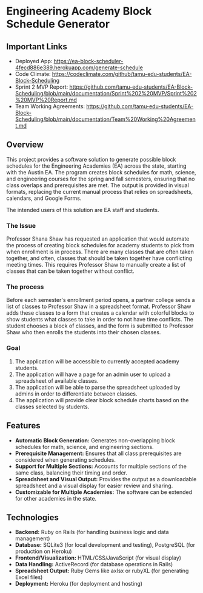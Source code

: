 # Engineering Academy Block Schedule Generator
## Important Links
+ Deployed App: https://ea-block-scheduler-4fecd886e389.herokuapp.com/generate-schedule
+ Code Climate: https://codeclimate.com/github/tamu-edu-students/EA-Block-Scheduling
+ Sprint 2 MVP Report: https://github.com/tamu-edu-students/EA-Block-Scheduling/blob/main/documentation/Sprint%202%20MVP/Sprint%202%20MVP%20Report.md
+ Team Working Agreements: https://github.com/tamu-edu-students/EA-Block-Scheduling/blob/main/documentation/Team%20Working%20Agreement.md

## Overview
This project provides a software solution to generate possible block schedules for the Engineering Academies (EA) across the state, starting with the Austin EA. The program creates block schedules for math, science, and engineering courses for the spring and fall semesters, ensuring that no class overlaps and prerequisites are met. The output is provided in visual formats, replacing the current manual process that relies on spreadsheets, calendars, and Google Forms.

The intended users of this solution are EA staff and students.

### The Issue
Professor Shana Shaw has requested an application that would automate the process of creating block schedules for academy students to pick from when enrollment is in process. There are many classes that are often taken together, and often, classes that should be taken together have conflicting meeting times. This requires Professor Shaw to manually create a list of classes that can be taken together without conflict.

### The process
Before each semester's enrollment period opens, a partner college sends a list of classes to Professor Shaw in a spreadsheet format. Professor Shaw adds these classes to a form that creates a calendar with colorful blocks to show students what classes to take in order to not have time conflicts. The student chooses a block of classes, and the form is submitted to Professor Shaw who then enrolls the students into their chosen classes.

### Goal
1. The application will be accessible to currently accepted academy students.
2. The application will have a page for an admin user to upload a spreadsheet of available classes.
3. The application will be able to parse the spreadsheet uploaded by admins in order to differentiate between classes.
4. The application will provide clear block schedule charts based on the classes selected by students.

## Features
+ **Automatic Block Generation:** Generates non-overlapping block schedules for math, science, and engineering sections.
+ **Prerequisite Management:** Ensures that all class prerequisites are considered when generating schedules.
+ **Support for Multiple Sections:** Accounts for multiple sections of the same class, balancing their timing and order.
+ **Spreadsheet and Visual Output:** Provides the output as a downloadable spreadsheet and a visual display for easier review and sharing.
+ **Customizable for Multiple Academies:** The software can be extended for other academies in the state.

## Technologies
+ **Backend:** Ruby on Rails (for handling business logic and data management)
+ **Database:** SQLite3 (for local development and testing), PostgreSQL (for production on Heroku)
+ **Frontend/Visualization:** HTML/CSS/JavaScript (for visual display)
+ **Data Handling:** ActiveRecord (for database operations in Rails)
+ **Spreadsheet Output:** Ruby Gems like axlsx or rubyXL (for generating Excel files)
+ **Deployment:** Heroku (for deployment and hosting)
